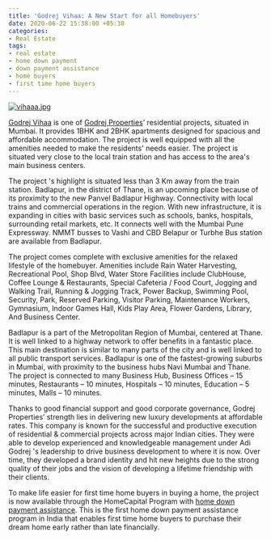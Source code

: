 ```yaml
---
title: 'Godrej Vihaa: A New Start for all Homebuyers'
date: 2020-06-22 15:38:00 +05:30
categories:
- Real Estate
tags:
- real estate
- home down payment
- down payment assistance
- home buyers
- first time home buyers
---
```


[![vihaaa.jpg](/uploads/vihaaa.jpg)](https://homecapital.in/property/66/godrej-vihaa-1-bhk)

[Godrej Vihaa](https://homecapital.in/property/66/godrej-vihaa-1-bhk) is one of [Godrej Properties](https://homecapital.in/offering/developer/godrej-properties)’ residential projects, situated in Mumbai. It provides 1BHK and 2BHK apartments designed for spacious and affordable accommodation. The project is well equipped with all the amenities needed to make the residents' needs easier. The project is situated very close to the local train station and has access to the area's main business centers.

The project 's highlight is situated less than 3 Km away from the train station. Badlapur, in the district of Thane, is an upcoming place because of its proximity to the new Panvel Badlapur Highway. Connectivity with local trains and commercial operations in the region. With new infrastructure, it is expanding in cities with basic services such as schools, banks, hospitals, surrounding retail markets, etc. It connects well with the Mumbai Pune Expressway. NMMT busses to Vashi and CBD Belapur or Turbhe Bus station are available from Badlapur.

The project comes complete with exclusive amenities for the relaxed lifestyle of the homebuyer. Amenities include Rain Water Harvesting, Recreational Pool, Shop Blvd, Water Store Facilities include ClubHouse, Coffee Lounge & Restaurants, Special Cafeteria / Food Court, Jogging and Walking Trail, Running & Jogging Track, Power Backup, Swimming Pool, Security, Park, Reserved Parking, Visitor Parking, Maintenance Workers, Gymnasium, Indoor Games Hall, Kids Play Area, Flower Gardens, Library, And Business Center.

Badlapur is a part of the Metropolitan Region of Mumbai, centered at Thane. It is well linked to a highway network to offer benefits in a fantastic place. This main destination is similar to many parts of the city and is well linked to all public transport services. Badlapur is one of the fastest-growing suburbs in Mumbai, with proximity to the business hubs Navi Mumbai and Thane. The project is connected to many Business Hub, Business Offices – 15 minutes, Restaurants – 10 minutes, Hospitals – 10 minutes, Education – 5 minutes, Malls – 10 minutes.

Thanks to good financial support and good corporate governance, Godrej Properties’ strength lies in delivering new luxury developments at affordable rates. This company is known for the successful and productive execution of residential & commercial projects across major Indian cities. They were able to develop experienced and knowledgeable management under Adi Godrej 's leadership to drive business development to where it is now. Over time, they developed a brand identity and hit new heights due to the strong quality of their jobs and the vision of developing a lifetime friendship with their clients.

To make life easier for first time home buyers in buying a home, the project is now available through the HomeCapital Program with [home down payment assistance](https://homecapital.in/offering/developer/godrej-properties). This is the first home down payment assistance program in India that enables first time home buyers to purchase their dream home early rather than late financially.
